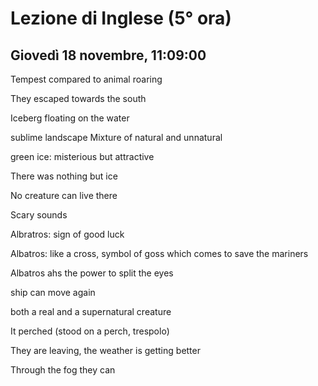 # Lezione di Inglese (5° ora)
## Giovedì 18 novembre, 11:09:00



Tempest compared to animal roaring

They escaped towards the south


Iceberg floating on the water

sublime landscape 
Mixture of natural and unnatural

green ice: misterious but attractive

There was nothing but ice

No creature can live there


Scary sounds


Albratros: sign of good luck

Albatros: like a cross, symbol of goss which comes to save the mariners


Albatros ahs the power to split the eyes

ship can move again


both a real and a supernatural creature


It perched (stood on a perch, trespolo)

They are leaving, the weather is getting better


Through the fog they can 


<!--stackedit_data:
eyJoaXN0b3J5IjpbLTE1OTMxODMxODcsLTE3MDA4NDYzODgsNT
U3OTc0OTE5LC02NTIwNDk2ODhdfQ==
-->